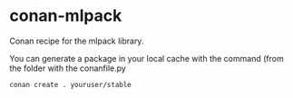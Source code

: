 # conan-mlpack
Conan recipe for the mlpack library.

You can generate a package in your local cache with the command (from the folder with the conanfile.py
```
conan create . youruser/stable
```
